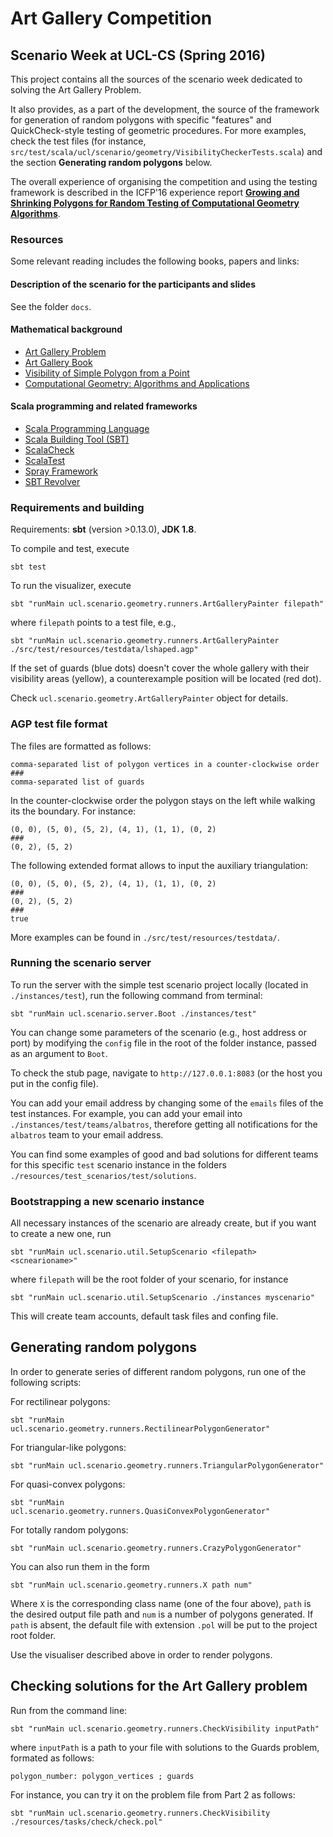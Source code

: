 # Art Gallery Competition
## Scenario Week at UCL-CS (Spring 2016)

This project contains all the sources of the scenario week dedicated
to solving the Art Gallery Problem.

It also provides, as a part of the development, the source of the
framework for generation of random polygons with specific "features"
and QuickCheck-style testing of geometric procedures. For more
examples, check the test
files (for instance,
`src/test/scala/ucl/scenario/geometry/VisibilityCheckerTests.scala`)
and the section **Generating random polygons** below.

The overall experience of organising the competition and using the
testing framework is described in the ICFP'16 experience report
[**Growing and Shrinking Polygons for Random Testing of Computational Geometry Algorithms**](http://ilyasergey.net/papers/polygons-icfp16.pdf).


### Resources

Some relevant reading includes the following books, papers and links:

#### Description of the scenario for the participants and slides

See the folder `docs`.

#### Mathematical background

* [Art Gallery Problem](https://en.wikipedia.org/wiki/Art_gallery_problem)
* [Art Gallery Book](http://cs.smith.edu/~orourke/books/ArtGalleryTheorems/)
* [Visibility of Simple Polygon from a Point](https://cs.uwaterloo.ca/research/tr/1985/CS-85-38.pdf)
* [Computational Geometry: Algorithms and Applications](http://www.cs.uu.nl/geobook/)

#### Scala programming and related frameworks

* [Scala Programming Language](http://www.scala-lang.org/)
* [Scala Building Tool (SBT)](http://www.scala-sbt.org/)
* [ScalaCheck](https://scalacheck.org/)
* [ScalaTest](http://www.scalatest.org/)
* [Spray Framework](http://spray.io/)
* [SBT Revolver](https://github.com/spray/sbt-revolver)

### Requirements and building

Requirements: **sbt** (version >0.13.0), **JDK 1.8**.

To compile and test, execute

```
sbt test 
```

To run the visualizer, execute

 ```
 sbt "runMain ucl.scenario.geometry.runners.ArtGalleryPainter filepath"
 ```

 where ``filepath`` points to a test file, e.g.,

```
sbt "runMain ucl.scenario.geometry.runners.ArtGalleryPainter ./src/test/resources/testdata/lshaped.agp"
```

If the set of guards (blue dots) doesn't cover the whole gallery with their visibility areas (yellow), a counterexample position will be located (red dot).

Check ``ucl.scenario.geometry.ArtGalleryPainter`` object for details.

### AGP test file format

 The files are formatted as follows:

 ```
comma-separated list of polygon vertices in a counter-clockwise order
###
comma-separated list of guards
 ```

 In the counter-clockwise order the polygon stays on the left while walking its the boundary. For instance:

 ```
 (0, 0), (5, 0), (5, 2), (4, 1), (1, 1), (0, 2)
 ###
 (0, 2), (5, 2)
 ```

 The following extended format allows to input the auxiliary triangulation:

 ```
 (0, 0), (5, 0), (5, 2), (4, 1), (1, 1), (0, 2)
 ###
 (0, 2), (5, 2)
 ###
 true
 ```

More examples can be found in ``./src/test/resources/testdata/``.

### Running the scenario server

To run the server with the simple test scenario project locally (located in ``./instances/test``), run the following command from terminal:

```
sbt "runMain ucl.scenario.server.Boot ./instances/test"
 ```

You can change some parameters of the scenario (e.g., host address or port) by modifying the `config` file in the root
of the folder instance, passed as an argument to `Boot`.

To check the stub page, navigate to ``http://127.0.0.1:8083`` (or the host you put in the config file).

You can add your email address by changing some of the ``emails`` files of the test instances. For example, you can add
 your email into ``./instances/test/teams/albatros``, therefore getting all notifications for the `albatros` team to your
 email address.

You can find some examples of good and bad solutions for different teams for this specific `test` scenario instance
in the folders `./resources/test_scenarios/test/solutions`.

### Bootstrapping a new scenario instance


All necessary instances of the scenario are already create, but if you want to create a new one, run

```
sbt "runMain ucl.scenario.util.SetupScenario <filepath> <scnearioname>"
```

where `filepath` will be the root folder of your scenario, for instance

```
sbt "runMain ucl.scenario.util.SetupScenario ./instances myscenario"
```

This will create team accounts, default task files and confing file.

## Generating random polygons

In order to generate series of different random polygons, run one of the following scripts:

For rectilinear polygons:
```
sbt "runMain ucl.scenario.geometry.runners.RectilinearPolygonGenerator"
```

For triangular-like polygons:
```
sbt "runMain ucl.scenario.geometry.runners.TriangularPolygonGenerator"
```

For quasi-convex polygons:
```
sbt "runMain ucl.scenario.geometry.runners.QuasiConvexPolygonGenerator"
```

For totally random polygons:
```
sbt "runMain ucl.scenario.geometry.runners.CrazyPolygonGenerator"
```

You can also run them in the form

```
sbt "runMain ucl.scenario.geometry.runners.X path num"
```

Where `X` is the corresponding class name (one of the four above), `path` is the desired output file path and
 `num` is a number of polygons generated. If `path` is absent, the default file with extension
 `.pol` will be put to the project root folder.

Use the visualiser described above in order to render polygons.

## Checking solutions for the Art Gallery problem

Run from the command line:

```
sbt "runMain ucl.scenario.geometry.runners.CheckVisibility inputPath"
```
where `inputPath` is a path to your file with solutions to the Guards problem, formated as follows:

```
polygon_number: polygon_vertices ; guards
```

For instance, you can try it on the problem file from Part 2 as follows:

```
sbt "runMain ucl.scenario.geometry.runners.CheckVisibility ./resources/tasks/check/check.pol"
```
